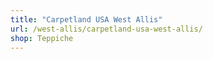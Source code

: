 ```yaml
---
title: "Carpetland USA West Allis"
url: /west-allis/carpetland-usa-west-allis/
shop: Teppiche
---
```

